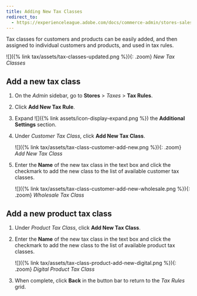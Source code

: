 ```yaml
---
title: Adding New Tax Classes
redirect_to:
  - https://experienceleague.adobe.com/docs/commerce-admin/stores-sales/site-store/taxes/tax-class.html#add-tax-classes
---
```


Tax classes for customers and products can be easily added, and then assigned to individual customers and products, and used in tax rules.

![]({% link tax/assets/tax-classes-updated.png %}){: .zoom}
_New Tax Classes_

## Add a new tax class

1. On the _Admin_ sidebar, go to **Stores** > _Taxes_ > **Tax Rules**.

1. Click **Add New Tax Rule**.

1. Expand ![]({% link assets/icon-display-expand.png %}) the **Additional Settings** section.

1. Under _Customer Tax Class_, click **Add New Tax Class**.

    ![]({% link tax/assets/tax-class-customer-add-new.png %}){: .zoom}
    _Add New Tax Class_

1. Enter the **Name** of the new tax class in the text box and click the checkmark to add the new class to the list of available customer tax classes.

    ![]({% link tax/assets/tax-class-customer-add-new-wholesale.png %}){: .zoom}
    _Wholesale Tax Class_

## Add a new product tax class

1. Under _Product Tax Class_, click **Add New Tax Class**.

1. Enter the **Name** of the new tax class in the text box and click the checkmark to add the new class to the list of available product tax classes.

    ![]({% link tax/assets/tax-class-product-add-new-digital.png %}){: .zoom}
    _Digital Product Tax Class_

1. When complete, click **Back** in the button bar to return to the _Tax Rules_ grid.
